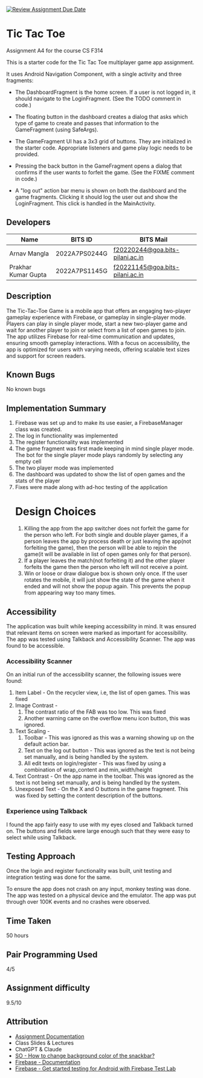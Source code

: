[![Review Assignment Due Date](https://classroom.github.com/assets/deadline-readme-button-22041afd0340ce965d47ae6ef1cefeee28c7c493a6346c4f15d667ab976d596c.svg)](https://classroom.github.com/a/IH-L4O39)
# Tic Tac Toe

Assignment A4 for the course CS F314

This is a starter code for the Tic Tac Toe multiplayer game app assignment.

It uses Android Navigation Component, with a single activity and three fragments:

- The DashboardFragment is the home screen. If a user is not logged in, it should navigate to the
  LoginFragment. (See the TODO comment in code.)

- The floating button in the dashboard creates a dialog that asks which type of game to create and
  passes that information to the GameFragment (using SafeArgs).

- The GameFragment UI has a 3x3 grid of buttons. They are initialized in the starter code.
  Appropriate listeners and game play logic needs to be provided.

- Pressing the back button in the GameFragment opens a dialog that confirms if the user wants to
  forfeit the game. (See the FIXME comment in code.)

- A "log out" action bar menu is shown on both the dashboard and the game fragments. Clicking it
  should log the user out and show the LoginFragment. This click is handled in the MainActivity.

## Developers
| Name                | BITS ID       | BITS Mail                       |
|---------------------|---------------|---------------------------------|
| Arnav Mangla        | 2022A7PS0244G | f20220244@goa.bits-pilani.ac.in |
| Prakhar Kumar Gupta | 2022A7PS1145G | f20221145@goa.bits-pilani.ac.in |

## Description
The Tic-Tac-Toe Game is a mobile app that offers an engaging two-player gameplay experience with Firebase, or gameplay in single-player mode. Players can play in single player mode, start a new two-player game and wait for another player to join or select from a list of open games to join. The app utilizes Firebase for real-time communication and updates, ensuring smooth gameplay interactions. With a focus on accessibility, the app is optimized for users with varying needs, offering scalable text sizes and support for screen readers.

## Known Bugs
No known bugs

## Implementation Summary
1. Firebase was set up and to make its use easier, a FirebaseManager class was created.
2. The log in functionality was implemented
3. The register functionality was implemented
4. The game fragment was first made keeping in mind single player mode. The bot for the single player mode plays randomly by selecting any empty cell
5. The two player mode was implemented
6. The dashboard was updated to show the list of open games and the stats of the player
7. Fixes were made along with ad-hoc testing of the application
   # Design Choices
   1. Killing the app from the app switcher does not forfeit the game for the person who left. For both single and double player games, if a person leaves the app by process death or just leaving the app(not forfeiting the game), then the person will be able to rejoin the game(it will be available in list of open games only for that person). 
   2.  If a player leaves the match(not forfeiting it) and the other player forfeits the game then the person who left will not receive a point.
   3.  Win or loose or draw dialogue box is shown only once. If the user rotates the mobile, it will just show the state of the game when it ended and will not show the popup again. This prevents the popup from appearing way too many times.

## Accessibility
The application was built while keeping accessibility in mind. It was ensured that relevant items on
screen were marked as important for accessibility. The app was tested using Talkback and Accessibility
Scanner. The app was found to be accessible.

### Accessibility Scanner

On an initial run of the accessibility scanner, the following issues were found:

1. Item Label - On the recycler view, i.e, the list of open games. This was fixed
2. Image Contrast - 
   1. The contrast ratio of the FAB was too low. This was fixed
   2. Another warning came on the overflow menu icon button, this was ignored.
3. Text Scaling -
   1. Toolbar - This was ignored as this was a warning showing up on the default action bar.
   2. Text on the log out button - This was ignored as the text is not being set manually, and is being handled by the system.
   3. All edit texts on login/register - This was fixed by using a combination of wrap_content and min_width/height
4. Text Contrast - On the app name in the toolbar. This was ignored as the text is not being set manually, and is being handled by the system.
5. Unexposed Text - On the X and O buttons in the game fragment. This was fixed by setting the content description of the buttons.

### Experience using Talkback
I found the app fairly easy to use with my eyes closed and Talkback turned on. The buttons and fields
were large enough such that they were easy to select while using Talkback.

## Testing Approach
Once the login and register functionality was built, unit testing and integration testing was done for the same.

To ensure the app does not crash on any input, monkey testing was done. The app was tested on a physical device and the emulator.
The app was put through over 100K events and no crashes were observed.

## Time Taken
50 hours

## Pair Programming Used
4/5

## Assignment difficulty
9.5/10

## Attribution
- [Assignment Documentation]()  
- Class Slides & Lectures
- ChatGPT & Claude
- [SO - How to change background color of the snackbar?](https://stackoverflow.com/questions/34020891/how-to-change-background-color-of-the-snackbar)
- [Firebase - Documentation](https://firebase.google.com/docs)
- [Firebase - Get started testing for Android with Firebase Test Lab](https://firebase.google.com/docs/test-lab/android/get-started)
